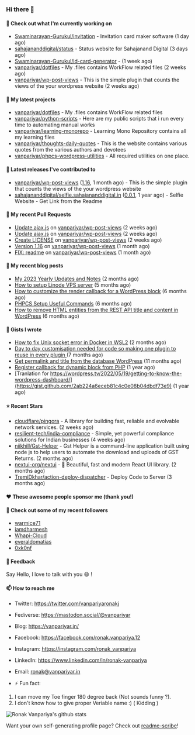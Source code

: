 ### Hi there 👋

#### 👷 Check out what I'm currently working on

- [Swaminarayan-Gurukul/invitation](https://github.com/Swaminarayan-Gurukul/invitation) - Invitation card maker software (1 day ago)
- [sahajananddigital/status](https://github.com/sahajananddigital/status) - Status website for Sahajanand Digital (3 days ago)
- [Swaminarayan-Gurukul/id-card-generator](https://github.com/Swaminarayan-Gurukul/id-card-generator) -  (1 week ago)
- [vanpariyar/dotfiles](https://github.com/vanpariyar/dotfiles) - My .files contains WorkFlow related files (2 weeks ago)
- [vanpariyar/wp-post-views](https://github.com/vanpariyar/wp-post-views) - This is the simple plugin that counts the views of the your wordpress website (2 weeks ago)

#### 🌱 My latest projects

- [vanpariyar/dotfiles](https://github.com/vanpariyar/dotfiles) - My .files contains WorkFlow related files
- [vanpariyar/python-scripts](https://github.com/vanpariyar/python-scripts) - Here are my public scripts that i run every time to automating manual works
- [vanpariyar/learning-monorepo](https://github.com/vanpariyar/learning-monorepo) - Learning Mono Repository contains all my learning files
- [vanpariyar/thoughts-daily-quotes](https://github.com/vanpariyar/thoughts-daily-quotes) - This is the website contains various quotes from the various authors and devotees
- [vanpariyar/phpcs-wordpress-utilities](https://github.com/vanpariyar/phpcs-wordpress-utilities) - All required utilities on one place.

#### 🔭 Latest releases I've contributed to

- [vanpariyar/wp-post-views](https://github.com/vanpariyar/wp-post-views) ([1.16](https://github.com/vanpariyar/wp-post-views/releases/tag/1.16), 1 month ago) - This is the simple plugin that counts the views of the your wordpress website
- [sahajananddigital/selfie.sahajananddigital.in](https://github.com/sahajananddigital/selfie.sahajananddigital.in) ([0.0.1](https://github.com/sahajananddigital/selfie.sahajananddigital.in/releases/tag/0.0.1), 1 year ago) - Selfie Website - Get Link from the Readme

#### 🔨 My recent Pull Requests

- [Update ajax.js](https://github.com/vanpariyar/wp-post-views/pull/36) on [vanpariyar/wp-post-views](https://github.com/vanpariyar/wp-post-views) (2 weeks ago)
- [Update ajax.js](https://github.com/vanpariyar/wp-post-views/pull/35) on [vanpariyar/wp-post-views](https://github.com/vanpariyar/wp-post-views) (2 weeks ago)
- [Create LICENSE](https://github.com/vanpariyar/wp-post-views/pull/34) on [vanpariyar/wp-post-views](https://github.com/vanpariyar/wp-post-views) (2 weeks ago)
- [Version 1.16](https://github.com/vanpariyar/wp-post-views/pull/32) on [vanpariyar/wp-post-views](https://github.com/vanpariyar/wp-post-views) (1 month ago)
- [FIX: readme](https://github.com/vanpariyar/wp-post-views/pull/31) on [vanpariyar/wp-post-views](https://github.com/vanpariyar/wp-post-views) (1 month ago)

#### 📜 My recent blog posts

- [My 2023 Yearly Updates and Notes](https://vanpariyar.in/blog/my-2023-yearly-updates-and-notes/) (2 months ago)
- [How to setup Linode VPS server](https://vanpariyar.in/blog/how-to-setup-linode-vps-server/) (5 months ago)
- [How to customize the render callback for a WordPress block](https://vanpariyar.in/blog/how-to-customize-the-render-callback-for-a-wordpress-block/) (6 months ago)
- [PHPCS Setup Useful Commands](https://vanpariyar.in/blog/phpcs-setup-useful-commands/) (6 months ago)
- [How to remove HTML entities from the REST API title and content in WordPress](https://vanpariyar.in/blog/how-to-remove-html-entities-from-the-rest-api-title-and-content-in-wordpress/) (6 months ago)

#### 📓 Gists I wrote

- [How to fix Unix socket error in Docker in WSL2](https://gist.github.com/c3e90157b6aec1f19ae9462941412672) (2 months ago)
- [Day to day customisation needed for code so making one plugin to reuse in every plugin ](https://gist.github.com/95880b458a6110bb9f4d8c588cb4f119) (7 months ago)
- [Get permalink and title from the database WordPress](https://gist.github.com/d955fc9b1678f61b5839d306fa0ab55a) (11 months ago)
- [Register callback for dynamic block from PHP](https://gist.github.com/c31889716cefaa9dec24a40e0beb086f) (1 year ago)
- [Tranlation for https://wordpress.tv/2022/05/19/getting-to-know-the-wordpress-dashboard/](https://gist.github.com/2ab224a6eceb81c4c0e08b04dbdf73e9) (1 year ago)

#### ⭐ Recent Stars

- [cloudflare/pingora](https://github.com/cloudflare/pingora) - A library for building fast, reliable and evolvable network services. (2 weeks ago)
- [resilient-tech/india-compliance](https://github.com/resilient-tech/india-compliance) - Simple, yet powerful compliance solutions for Indian businesses (4 weeks ago)
- [niikhill/Gst-Helper](https://github.com/niikhill/Gst-Helper) - Gst Helper is a command-line application built using node js to help users to automate the download and uploads of GST Returns. (2 months ago)
- [nextui-org/nextui](https://github.com/nextui-org/nextui) - 🚀   Beautiful, fast and modern React UI library. (2 months ago)
- [TremiDkhar/action-deploy-dispatcher](https://github.com/TremiDkhar/action-deploy-dispatcher) - Deploy Code to Server (3 months ago)

#### ❤️ These awesome people sponsor me (thank you!)


#### 👯 Check out some of my recent followers

- [warmice71](https://github.com/warmice71)
- [iamdharmesh](https://github.com/iamdharmesh)
- [Whapi-Cloud](https://github.com/Whapi-Cloud)
- [everaldomatias](https://github.com/everaldomatias)
- [0xk0nf](https://github.com/0xk0nf)

#### 💬 Feedback

Say Hello, I love to talk with you :smile: !

#### 📫 How to reach me

- Twitter: https://twitter.com/vanpariyaronakj
- Fediverse: https://mastodon.social/@vanpariyar
- Blog: https://vanpariyar.in/
- Facebook: https://facebook.com/ronak.vanpariya.12
- Instagram: https://instagram.com/ronak_vanpariya
- LinkedIn: https://www.linkedin.com/in/ronak-vanpariya
- Email: ronak@vanpariyar.in

- ⚡ Fun fact:

1. I can move my Toe finger 180 degree back (Not sounds funny ?).
2. I don't know how to give proper Veriable name :) ( Kidding )

![Ronak Vanpariya's github stats](https://github-readme-stats.vercel.app/api?username=vanpariyar&show_icons=true&hide_border=true)

Want your own self-generating profile page? Check out [readme-scribe](https://github.com/muesli/readme-scribe)!

